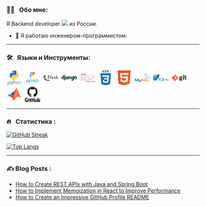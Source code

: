 
### :woman_technologist: &nbsp; Обо мне:

Я Backend developer <img src="https://media.giphy.com/media/WUlplcMpOCEmTGBtBW/giphy.gif" width="30"> из России.

- 🔭 Я работаю инженером-программистом.

---

### 🛠 &nbsp; Языки и Инструменты:

<p>
<img src="https://github.com/devicons/devicon/blob/master/icons/python/python-original-wordmark.svg"  title="Python" alt="python" width="40" height="40"/>&nbsp;
<img src="https://github.com/devicons/devicon/blob/master/icons/pytest/pytest-original-wordmark.svg"  title="PyTest" alt="pytest" width="40" height="40"/>&nbsp;
<img src="https://github.com/devicons/devicon/blob/master/icons/flask/flask-original-wordmark.svg"  title="Flask" alt="flask" width="40" height="40"/>&nbsp;
<img src="https://github.com/devicons/devicon/blob/master/icons/django/django-plain-wordmark.svg"  title="Django" alt="django" width="40" height="40"/>&nbsp;
<img src="https://github.com/devicons/devicon/blob/master/icons/djangorest/djangorest-line-wordmark.svg"  title="Django-Rest" alt="django_rest" width="40" height="40"/>&nbsp;
<img src="https://github.com/devicons/devicon/blob/master/icons/css3/css3-plain-wordmark.svg"  title="CSS3" alt="CSS" width="40" height="40"/>&nbsp;
<img src="https://github.com/devicons/devicon/blob/master/icons/html5/html5-original.svg" title="HTML5" alt="HTML" width="40" height="40"/>&nbsp;
<img src="https://github.com/devicons/devicon/blob/master/icons/mysql/mysql-original-wordmark.svg" title="MySQL"  alt="MySQL" width="40" height="40"/>&nbsp;
<img src="https://github.com/devicons/devicon/blob/master/icons/sqlite/sqlite-original-wordmark.svg"  title="SQLite" alt="sqlite" width="40" height="40"/>&nbsp;
<img src="https://github.com/devicons/devicon/blob/master/icons/git/git-original-wordmark.svg" title="Git" **alt="Git" width="40" height="40"/>&nbsp;
<img src="https://github.com/devicons/devicon/blob/master/icons/matlab/matlab-original.svg"  title="MatLab" alt="matlab" width="40" height="40"/>&nbsp;
<img src="https://github.com/devicons/devicon/blob/master/icons/github/github-original-wordmark.svg"  title="Git hub" alt="git_hub" width="40" height="40"/>&nbsp;
</p>

---

### 🔥 &nbsp; Статистика :
[![GitHub Streak](http://github-readme-streak-stats.herokuapp.com?user=itsZed0&theme=dark&background=000000)](https://git.io/streak-stats)

[![Top Langs](https://github-readme-stats.vercel.app/api/top-langs/?username=itsZed0&layout=compact&theme=vision-friendly-dark)](https://github.com/anuraghazra/github-readme-stats)

---

### ✍️ Blog Posts : 
- [How to Create REST APIs with Java and Spring Boot](https://www.twilio.com/blog/create-rest-apis-java-spring-boot)
- [How to Implement Memoization in React to Improve Performance](https://www.sitepoint.com/implement-memoization-in-react-to-improve-performance/)
- [How to Create an Impressive GitHub Profile README](https://www.sitepoint.com/github-profile-readme/)<!-- BLOG-POST-LIST:START -->
<!-- BLOG-POST-LIST:END -->
